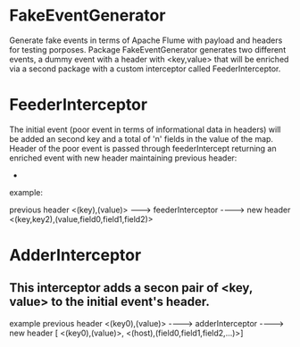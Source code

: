 # FakeEventGenerator
Generate fake events in terms of Apache Flume with payload and headers for testing porposes.
Package FakeEventGenerator generates two different events, a dummy event with a header with <key,value> that will be enriched via a second package with a custom interceptor called FeederInterceptor.
# FeederInterceptor
The initial event (poor event in terms of informational data in headers) will be added an second key and a total of 'n' fields in the value of the map. Header of the poor event is passed through feederIntercept returning an enriched event with new header maintaining previous header:

-
example:

previous header  <(key),(value)> ---> feederInterceptor ----> new header <(key,key2),(value,field0,field1,field2)>

# AdderInterceptor
This interceptor adds a secon pair of <key, value> to the initial event's header.
-
example
previous header <(key0),(value)> ----> adderInterceptor ----> new header
[ <(key0),(value)>, <(host),(field0,field1,field2,...)>]
